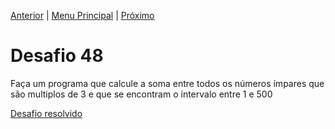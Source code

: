 [Anterior](Desafio047.md) | [Menu Principal](/README.md/) | [Próximo](Desafio049.md)  

# Desafio 48  
  
Faça um programa que calcule a soma entre todos os números ímpares que são multiplos de 3 e que se encontram o intervalo entre 1 e 500

[Desafio resolvido](/Desafios/desafio048.py/)